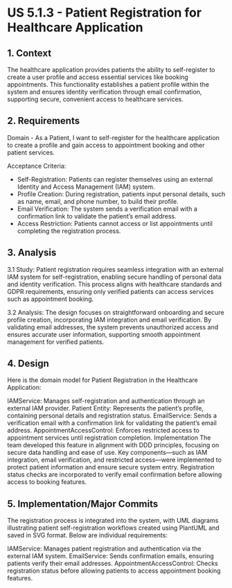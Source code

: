 # US 5.1.3 - Patient Registration for Healthcare Application

## 1. Context

The healthcare application provides patients the ability to self-register to create a user profile and access essential services like booking appointments. This functionality establishes a patient profile within the system and ensures identity verification through email confirmation, supporting secure, convenient access to healthcare services.

## 2. Requirements

Domain - As a Patient, I want to self-register for the healthcare application to create a profile and gain access to appointment booking and other patient services.

Acceptance Criteria:

- Self-Registration: Patients can register themselves using an external Identity and Access Management (IAM) system.
- Profile Creation: During registration, patients input personal details, such as name, email, and phone number, to build their profile.
- Email Verification: The system sends a verification email with a confirmation link to validate the patient’s email address.
- Access Restriction: Patients cannot access or list appointments until completing the registration process.

## 3. Analysis

3.1 Study:
Patient registration requires seamless integration with an external IAM system for self-registration, enabling secure handling of personal data and identity verification. This process aligns with healthcare standards and GDPR requirements, ensuring only verified patients can access services such as appointment booking.

3.2 Analysis:
The design focuses on straightforward onboarding and secure profile creation, incorporating IAM integration and email verification. By validating email addresses, the system prevents unauthorized access and ensures accurate user information, supporting smooth appointment management for verified patients.

## 4. Design

Here is the domain model for Patient Registration in the Healthcare Application:

IAMService: Manages self-registration and authentication through an external IAM provider.
Patient Entity: Represents the patient’s profile, containing personal details and registration status.
EmailService: Sends a verification email with a confirmation link for validating the patient’s email address.
AppointmentAccessControl: Enforces restricted access to appointment services until registration completion.
Implementation
The team developed this feature in alignment with DDD principles, focusing on secure data handling and ease of use. Key components—such as IAM integration, email verification, and restricted access—were implemented to protect patient information and ensure secure system entry. Registration status checks are incorporated to verify email confirmation before allowing access to booking features.

## 5. Implementation/Major Commits

The registration process is integrated into the system, with UML diagrams illustrating patient self-registration workflows created using PlantUML and saved in SVG format. Below are individual requirements:

IAMService: Manages patient registration and authentication via the external IAM system.
EmailService: Sends confirmation emails, ensuring patients verify their email addresses.
AppointmentAccessControl: Checks registration status before allowing patients to access appointment booking features.